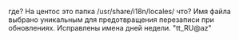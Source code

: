 где? На центос это папка /usr/share/i18n/locales/
что? Имя файла выбрано уникальным для предотвращения перезаписи при обновлениях. Исправлены имена дней недели. "tt_RU@az"

